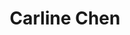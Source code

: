 ---
layout: page
title: Carline Chen
name: Carline Chen
status: ongoing
program: Undergraduate
entry_year: 2014
exit_year: 
create_link: false
external_url: 
image: /people/images/carline_chen.jpg
brief: 
---